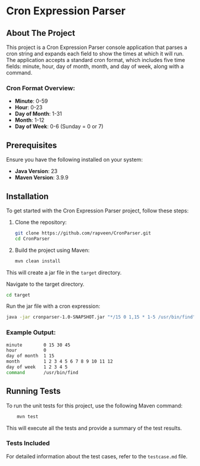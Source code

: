 # Cron Expression Parser

## About The Project

This project is a Cron Expression Parser console application that parses a cron string and expands each field to show the times at which it will run. The application accepts a standard cron format, which includes five time fields: minute, hour, day of month, month, and day of week, along with a command.

### Cron Format Overview:
- **Minute**: 0-59
- **Hour**: 0-23
- **Day of Month**: 1-31
- **Month**: 1-12
- **Day of Week**: 0-6 (Sunday = 0 or 7)

## Prerequisites

Ensure you have the following installed on your system:

- **Java Version**: 23
- **Maven Version**: 3.9.9

## Installation

To get started with the Cron Expression Parser project, follow these steps:

1. Clone the repository:

   ```bash
   git clone https://github.com/rapveen/CronParser.git
   cd CronParser
2. Build the project using Maven:
    ```bash
   mvn clean install

This will create a jar file in the `target` directory.

Navigate to the target directory.

```bash
cd target
```
Run the jar file with a cron expression:

```bash
java -jar cronparser-1.0-SNAPSHOT.jar "*/15 0 1,15 * 1-5 /usr/bin/find"
````
### Example Output:
```bash
minute        0 15 30 45
hour          0
day of month  1 15
month         1 2 3 4 5 6 7 8 9 10 11 12
day of week   1 2 3 4 5
command       /usr/bin/find
```
## Running Tests
To run the unit tests for this project, use the following Maven command:

```bash 
    mvn test
```

This will execute all the tests and provide a summary of the test results.

### Tests Included
For detailed information about the test cases, refer to the `testcase.md` file.